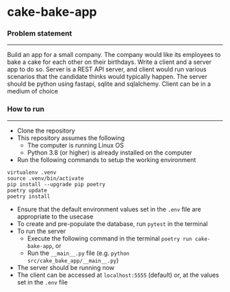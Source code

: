 # cake-bake-app

### Problem statement
---
Build an app for a small company. The company would like its employees to bake a cake for each other on their birthdays. Write a client and a server app to do so. Server is a REST API server, and client would run various scenarios that the candidate thinks would typically happen.   The server should be python using fastapi, sqlite and sqlalchemy. Client can be in a medium of choice

### How to run
---
- Clone the repository
- This repository assumes the following
    - The computer is running Linux OS
    - Python 3.8 (or higher) is already installed on the computer
- Run the following commands to setup the working environment
```
virtualenv .venv
source .venv/bin/activate
pip install --upgrade pip poetry
poetry update
poetry install
```
- Ensure that the default environment values set in the `.env` file are appropriate to the usecase
- To create and pre-populate the database, run `pytest` in the terminal
- To run the server
    - Execute the following command in the terminal `poetry run cake-bake-app`, or
    - Run the `__main__.py` file (e.g. `python src/cake_bake_app/__main__.py`)
- The server should be running now
- The client can be accessed at `localhost:5555` (default) or, at the values set in the `.env` file
